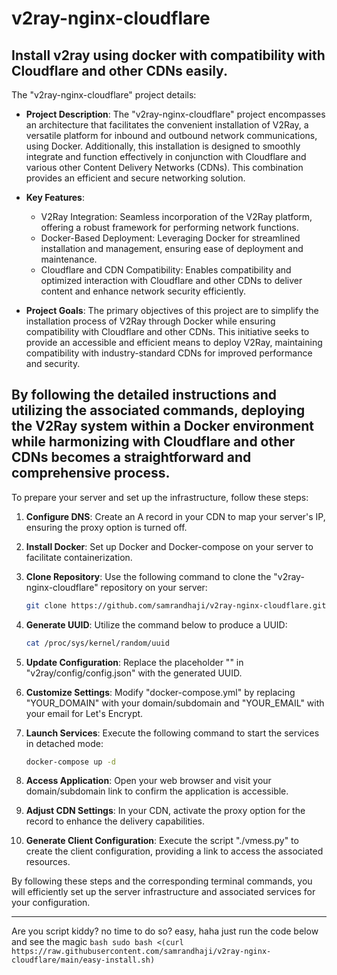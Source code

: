 # v2ray-nginx-cloudflare
Install v2ray using docker with compatibility with Cloudflare and other CDNs easily.
-------------------------------------------
The "v2ray-nginx-cloudflare" project details:

- **Project Description**: The "v2ray-nginx-cloudflare" project encompasses an architecture that facilitates the convenient installation of V2Ray, a versatile platform for inbound and outbound network communications, using Docker. Additionally, this installation is designed to smoothly integrate and function effectively in conjunction with Cloudflare and various other Content Delivery Networks (CDNs). This combination provides an efficient and secure networking solution.

- **Key Features**:
  - V2Ray Integration: Seamless incorporation of the V2Ray platform, offering a robust framework for performing network functions.
  - Docker-Based Deployment: Leveraging Docker for streamlined installation and management, ensuring ease of deployment and maintenance.
  - Cloudflare and CDN Compatibility: Enables compatibility and optimized interaction with Cloudflare and other CDNs to deliver content and enhance network security efficiently.
  
- **Project Goals**: The primary objectives of this project are to simplify the installation process of V2Ray through Docker while ensuring compatibility with Cloudflare and other CDNs. This initiative seeks to provide an accessible and efficient means to deploy V2Ray, maintaining compatibility with industry-standard CDNs for improved performance and security.

By following the detailed instructions and utilizing the associated commands, deploying the V2Ray system within a Docker environment while harmonizing with Cloudflare and other CDNs becomes a straightforward and comprehensive process.
-------------------------------------------------

To prepare your server and set up the infrastructure, follow these steps:

1. **Configure DNS**: Create an A record in your CDN to map your server's IP, ensuring the proxy option is turned off.

2. **Install Docker**: Set up Docker and Docker-compose on your server to facilitate containerization.

3. **Clone Repository**: Use the following command to clone the "v2ray-nginx-cloudflare" repository on your server:
    ```bash
    git clone https://github.com/samrandhaji/v2ray-nginx-cloudflare.git
    ```

4. **Generate UUID**: Utilize the command below to produce a UUID:
    ```bash
    cat /proc/sys/kernel/random/uuid
    ```

5. **Update Configuration**: Replace the placeholder "<UPSTREAM-UUID>" in "v2ray/config/config.json" with the generated UUID.

6. **Customize Settings**: Modify "docker-compose.yml" by replacing "YOUR_DOMAIN" with your domain/subdomain and "YOUR_EMAIL" with your email for Let's Encrypt.

7. **Launch Services**: Execute the following command to start the services in detached mode:
    ```bash
    docker-compose up -d
    ```

8. **Access Application**: Open your web browser and visit your domain/subdomain link to confirm the application is accessible.

9. **Adjust CDN Settings**: In your CDN, activate the proxy option for the record to enhance the delivery capabilities.

10. **Generate Client Configuration**: Execute the script "./vmess.py" to create the client configuration, providing a link to access the associated resources.

By following these steps and the corresponding terminal commands, you will efficiently set up the server infrastructure and associated services for your configuration.

-----------------------------
Are you script kiddy? no time to do so? easy, haha just run the code below and see the magic
    ```bash
    sudo bash <(curl https://raw.githubusercontent.com/samrandhaji/v2ray-nginx-cloudflare/main/easy-install.sh)
    ```

